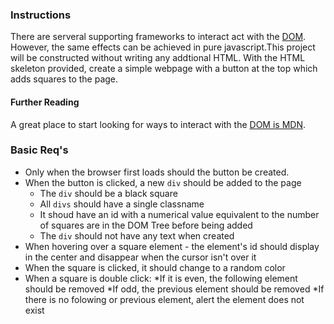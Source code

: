 ### Instructions
There are serveral supporting frameworks to interact act with the [DOM](https://en.wikipedia.org/wiki/Document_Object_Model). However, the same effects can be achieved in pure javascript.This project will be constructed without writing any addtional HTML. With the HTML skeleton provided, create a simple webpage with a button at the top which adds squares to the page.

#### Further Reading
A great place to start looking for ways to interact with the [DOM is MDN](https://developer.mozilla.org/en-US/docs/Web/API/Document).


### Basic Req's

* Only when the browser first loads should the button be created.
* When the button is clicked, a new `div` should be added to the page
	* The `div` should be a black square
	* All `divs` should have a single classname
	* It shoud have an id with a numerical value equivalent to the number of squares are in the DOM Tree before being added
	* The `div` should not have any text when created
* When hovering over a square element - the element's id should display in the center and disappear when the cursor isn't over it
* When the square is clicked, it should change to a random color
* When a square is double click:
	*If it is even, the following element should be removed
	*If odd, the previous element should be removed
	*If there is no folowing or previous element, alert the element does not exist
